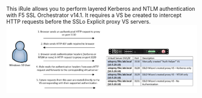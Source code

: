 This iRule allows you to perform layered Kerberos and NTLM authentication with F5 SSL Orchestrator v14.1. 
It requires a VS be created to intercept HTTP requests before the SSLo Explicit proxy VS servers. 
![iRule Workflow](https://raw.githubusercontent.com/megamattzilla/iRules/master/SSLO_AuthHelper/irule_flow.png)
